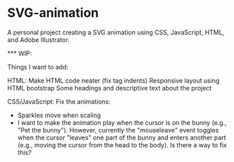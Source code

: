 # SVG-animation
A personal project creating a SVG animation using CSS, JavaScript, HTML, and Adobe Illustrator.

*** WIP:

Things I want to add:

HTML:
Make HTML code neater (fix tag indents)
Responsive layout using HTML bootstrap
Some headings and descriptive text about the project

CSS/JavaScript:
Fix the animations:
- Sparkles move when scaling
- I want to make the animation play when the cursor is on the bunny (e.g., "Pet the bunny").
However, currently the "mouseleave" event toggles when the cursor "leaves" one part of the bunny and enters another part (e.g., moving the cursor from the head to the body). Is there a way to fix this?

